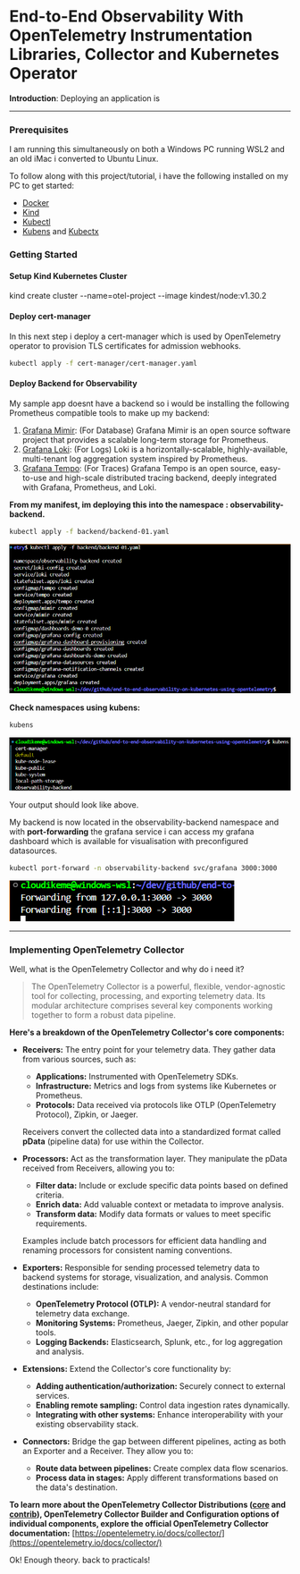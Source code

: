 # End-to-End Observability With OpenTelemetry Instrumentation Libraries, Collector and Kubernetes Operator

__Introduction__:
Deploying an application is

---

### Prerequisites

I am running this simultaneously on both a Windows PC running WSL2 and an old iMac i converted to Ubuntu Linux.

To follow along with this project/tutorial, i have the following installed on my PC to get started:

* [Docker]()
* [Kind]()
* [Kubectl]()
* [Kubens]() and [Kubectx]()

### Getting Started

#### Setup Kind Kubernetes Cluster

kind create cluster --name=otel-project --image kindest/node:v1.30.2

#### Deploy cert-manager

In this next step i deploy a cert-manager which is used by OpenTelemetry operator to provision TLS certificates for admission webhooks.

```bash
kubectl apply -f cert-manager/cert-manager.yaml
```

#### Deploy Backend for Observability

My sample app doesnt have a backend so i would be installing the following Prometheus compatible tools to make up my backend:

1. [Grafana Mimir](https://github.com/grafana/mimir): (For Database) Grafana Mimir is an open source software project that provides a scalable long-term storage for Prometheus.
2. [Grafana Loki](https://github.com/grafana/loki): (For Logs) Loki is a horizontally-scalable, highly-available, multi-tenant log aggregation system inspired by Prometheus.
3. [Grafana Tempo](https://github.com/grafana/tempo): (For Traces) Grafana Tempo is an open source, easy-to-use and high-scale distributed tracing backend, deeply integrated with Grafana, Prometheus, and Loki.

**From my manifest, im deploying this into the namespace : observability-backend.**

```bash
kubectl apply -f backend/backend-01.yaml
```

![alt text](deploy-backend01.png)

**Check namespaces using kubens:**

```bash
kubens
```

![alt text](kubens1.png)

Your output should look like above.

My backend is now located in the observability-backend namespace and with **port-forwarding** the grafana service i can access my grafana dashboard which is available for visualisation with preconfigured datasources.

```bash
kubectl port-forward -n observability-backend svc/grafana 3000:3000
```

![alt text](port-forward-grafana2-3000-1.png)

---

### Implementing OpenTelemetry Collector

Well,  what is the OpenTelemetry Collector and why do i need it? 

> The OpenTelemetry Collector is a powerful, flexible, vendor-agnostic tool for collecting, processing, and exporting telemetry data. Its modular architecture comprises several key components working together to form a robust data pipeline.

**Here's a breakdown of the OpenTelemetry Collector's core components:**

* **Receivers:**  The entry point for your telemetry data. They gather data from various sources, such as:
    - **Applications:**  Instrumented with OpenTelemetry SDKs.
    - **Infrastructure:** Metrics and logs from systems like Kubernetes or Prometheus.
    - **Protocols:** Data received via protocols like OTLP (OpenTelemetry Protocol), Zipkin, or Jaeger.

    Receivers convert the collected data into a standardized format called **pData** (pipeline data) for use within the Collector.

* **Processors:** Act as the transformation layer. They manipulate the pData received from Receivers, allowing you to:
    - **Filter data:** Include or exclude specific data points based on defined criteria.
    - **Enrich data:** Add valuable context or metadata to improve analysis.
    - **Transform data:**  Modify data formats or values to meet specific requirements. 

    Examples include batch processors for efficient data handling and renaming processors for consistent naming conventions. 

* **Exporters:** Responsible for sending processed telemetry data to backend systems for storage, visualization, and analysis.  Common destinations include:
    - **OpenTelemetry Protocol (OTLP):** A vendor-neutral standard for telemetry data exchange.
    - **Monitoring Systems:**  Prometheus, Jaeger, Zipkin, and other popular tools.
    - **Logging Backends:** Elasticsearch, Splunk, etc., for log aggregation and analysis.

* **Extensions:** Extend the Collector's core functionality by:
    - **Adding authentication/authorization:**  Securely connect to external services.
    - **Enabling remote sampling:** Control data ingestion rates dynamically.
    - **Integrating with other systems:** Enhance interoperability with your existing observability stack.

* **Connectors:**  Bridge the gap between different pipelines, acting as both an Exporter and a Receiver.  They allow you to:
    - **Route data between pipelines:**  Create complex data flow scenarios.
    - **Process data in stages:** Apply different transformations based on the data's destination.

**To learn more about the OpenTelemetry Collector Distributions ([core](https://github.com/open-telemetry/opentelemetry-collector-releases/blob/v0.74.0/distributions/otelcol/manifest.yaml) and [contrib](https://github.com/open-telemetry/opentelemetry-collector-releases/blob/v0.74.0/distributions/otelcol-contrib/manifest.yaml)), OpenTelemetry Collector Builder and Configuration options of individual components, explore the official OpenTelemetry Collector documentation:** [https://opentelemetry.io/docs/collector/](https://opentelemetry.io/docs/collector/)

Ok! Enough theory. back to practicals!


